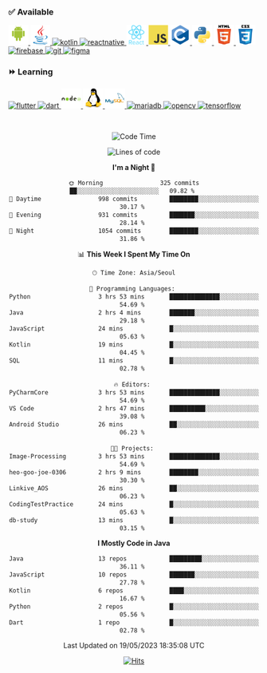 <!--![header](https://capsule-render.vercel.app/api?type=waving&color=16de46&height=200&section=header&text=🍀%20App%20Developer%20JeongMi&fontSize=40&fontColor=ffffff&animation=fadeIn&fontAlign=66)

<p><img align="left" src="https://github-readme-stats.vercel.app/api/top-langs?username=jung0115&show_icons=true&locale=en&layout=compact" alt="jung0115" /></p>
<p><img align="center" src="https://github-readme-stats.vercel.app/api?username=jung0115&show_icons=true&locale=en" alt="jung0115" /></p>-->

<!--<h2 align="left">👩🏻‍💻 Languages and Tools</h2>-->

<h3 align="left">✅ Available</h3>
<p align="left"> 
<a href="https://developer.android.com" target="_blank" rel="noreferrer"> <img src="https://raw.githubusercontent.com/devicons/devicon/master/icons/android/android-original-wordmark.svg" alt="android" width="40" height="40"/> </a> <!-- 안드로이드 -->
<a href="https://www.java.com" target="_blank" rel="noreferrer"> <img src="https://raw.githubusercontent.com/devicons/devicon/master/icons/java/java-original.svg" alt="java" width="40" height="40"/> </a> <!-- Java -->
<a href="https://kotlinlang.org" target="_blank" rel="noreferrer"> <img src="https://www.vectorlogo.zone/logos/kotlinlang/kotlinlang-icon.svg" alt="kotlin" width="40" height="40"/> </a> <!-- Kotlin -->
<a href="https://reactnative.dev/" target="_blank" rel="noreferrer"> <img src="https://reactnative.dev/img/header_logo.svg" alt="reactnative" width="40" height="40"/> </a> <!-- ReactNative -->
<a href="https://reactjs.org/" target="_blank" rel="noreferrer"> <img src="https://raw.githubusercontent.com/devicons/devicon/master/icons/react/react-original-wordmark.svg" alt="react" width="40" height="40"/> </a> <!--React -->
<a href="https://developer.mozilla.org/en-US/docs/Web/JavaScript" target="_blank" rel="noreferrer"> <img src="https://raw.githubusercontent.com/devicons/devicon/master/icons/javascript/javascript-original.svg" alt="javascript" width="40" height="40"/> </a> <!-- JavaScript -->
<a href="https://www.cprogramming.com/" target="_blank" rel="noreferrer"> <img src="https://raw.githubusercontent.com/devicons/devicon/master/icons/c/c-original.svg" alt="c" width="40" height="40"/> </a> <!-- C언어 -->
<a href="https://www.python.org" target="_blank" rel="noreferrer"> <img src="https://raw.githubusercontent.com/devicons/devicon/master/icons/python/python-original.svg" alt="python" width="40" height="40"/> </a> <!-- Python -->
<a href="https://www.w3.org/html/" target="_blank" rel="noreferrer"> <img src="https://raw.githubusercontent.com/devicons/devicon/master/icons/html5/html5-original-wordmark.svg" alt="html5" width="40" height="40"/> </a> <!-- HTML -->
<a href="https://www.w3schools.com/css/" target="_blank" rel="noreferrer"> <img src="https://raw.githubusercontent.com/devicons/devicon/master/icons/css3/css3-original-wordmark.svg" alt="css3" width="40" height="40"/> </a> <!-- CSS -->
<a href="https://firebase.google.com/" target="_blank" rel="noreferrer"> <img src="https://www.vectorlogo.zone/logos/firebase/firebase-icon.svg" alt="firebase" width="40" height="40"/> </a> <!-- Firebase -->
<a href="https://git-scm.com/" target="_blank" rel="noreferrer"> <img src="https://www.vectorlogo.zone/logos/git-scm/git-scm-icon.svg" alt="git" width="40" height="40"/> </a> <!-- Git -->
<a href="https://www.figma.com/" target="_blank" rel="noreferrer"> <img src="https://www.vectorlogo.zone/logos/figma/figma-icon.svg" alt="figma" width="40" height="40"/> </a> <!-- Figma -->
</p>

<h3 align="left">⏩ Learning</h3>
<p align="left">
<a href="https://flutter.dev" target="_blank" rel="noreferrer"> <img src="https://www.vectorlogo.zone/logos/flutterio/flutterio-icon.svg" alt="flutter" width="40" height="40"/> </a> <!-- Flutter -->
<a href="https://dart.dev" target="_blank" rel="noreferrer"> <img src="https://www.vectorlogo.zone/logos/dartlang/dartlang-icon.svg" alt="dart" width="40" height="40"/> </a> <!-- Dart -->
<a href="https://nodejs.org" target="_blank" rel="noreferrer"> <img src="https://raw.githubusercontent.com/devicons/devicon/master/icons/nodejs/nodejs-original-wordmark.svg" alt="nodejs" width="40" height="40"/> </a> <!-- Node.js -->
<a href="https://www.linux.org/" target="_blank" rel="noreferrer"> <img src="https://raw.githubusercontent.com/devicons/devicon/master/icons/linux/linux-original.svg" alt="linux" width="40" height="40"/> </a> <!-- Linux -->
<a href="https://www.mysql.com/" target="_blank" rel="noreferrer"> <img src="https://raw.githubusercontent.com/devicons/devicon/master/icons/mysql/mysql-original-wordmark.svg" alt="mysql" width="40" height="40"/> </a> <!-- MySQL -->
<a href="https://mariadb.org/" target="_blank" rel="noreferrer"> <img src="https://www.vectorlogo.zone/logos/mariadb/mariadb-icon.svg" alt="mariadb" width="40" height="40"/> </a> <!-- MariaDB -->
<a href="https://opencv.org/" target="_blank" rel="noreferrer"> <img src="https://www.vectorlogo.zone/logos/opencv/opencv-icon.svg" alt="opencv" width="40" height="40"/> </a> <!-- OpenCV -->
<a href="https://www.tensorflow.org" target="_blank" rel="noreferrer"> <img src="https://www.vectorlogo.zone/logos/tensorflow/tensorflow-icon.svg" alt="tensorflow" width="40" height="40"/> </a> <!-- TensorFolw -->
</p>

<br/>
<div align=center>

<!--START_SECTION:waka-->
![Code Time](http://img.shields.io/badge/Code%20Time-32%20hrs%2042%20mins-blue)

![Lines of code](https://img.shields.io/badge/From%20Hello%20World%20I%27ve%20Written-17.7%20million%20lines%20of%20code-blue)

**I'm a Night 🦉** 

```text
🌞 Morning                325 commits         ██░░░░░░░░░░░░░░░░░░░░░░░   09.82 % 
🌆 Daytime                998 commits         ████████░░░░░░░░░░░░░░░░░   30.17 % 
🌃 Evening                931 commits         ███████░░░░░░░░░░░░░░░░░░   28.14 % 
🌙 Night                  1054 commits        ████████░░░░░░░░░░░░░░░░░   31.86 % 
```


📊 **This Week I Spent My Time On** 

```text
🕑︎ Time Zone: Asia/Seoul

💬 Programming Languages: 
Python                   3 hrs 53 mins       ██████████████░░░░░░░░░░░   54.69 % 
Java                     2 hrs 4 mins        ███████░░░░░░░░░░░░░░░░░░   29.18 % 
JavaScript               24 mins             █░░░░░░░░░░░░░░░░░░░░░░░░   05.63 % 
Kotlin                   19 mins             █░░░░░░░░░░░░░░░░░░░░░░░░   04.45 % 
SQL                      11 mins             █░░░░░░░░░░░░░░░░░░░░░░░░   02.78 % 

🔥 Editors: 
PyCharmCore              3 hrs 53 mins       ██████████████░░░░░░░░░░░   54.69 % 
VS Code                  2 hrs 47 mins       ██████████░░░░░░░░░░░░░░░   39.08 % 
Android Studio           26 mins             ██░░░░░░░░░░░░░░░░░░░░░░░   06.23 % 

🐱‍💻 Projects: 
Image-Processing         3 hrs 53 mins       ██████████████░░░░░░░░░░░   54.69 % 
heo-goo-joe-0306         2 hrs 9 mins        ████████░░░░░░░░░░░░░░░░░   30.30 % 
Linkive_AOS              26 mins             ██░░░░░░░░░░░░░░░░░░░░░░░   06.23 % 
CodingTestPractice       24 mins             █░░░░░░░░░░░░░░░░░░░░░░░░   05.63 % 
db-study                 13 mins             █░░░░░░░░░░░░░░░░░░░░░░░░   03.15 % 
```

**I Mostly Code in Java** 

```text
Java                     13 repos            █████████░░░░░░░░░░░░░░░░   36.11 % 
JavaScript               10 repos            ███████░░░░░░░░░░░░░░░░░░   27.78 % 
Kotlin                   6 repos             ████░░░░░░░░░░░░░░░░░░░░░   16.67 % 
Python                   2 repos             █░░░░░░░░░░░░░░░░░░░░░░░░   05.56 % 
Dart                     1 repo              █░░░░░░░░░░░░░░░░░░░░░░░░   02.78 % 
```




 Last Updated on 19/05/2023 18:35:08 UTC
<!--END_SECTION:waka-->
  
[![Hits](https://hits.seeyoufarm.com/api/count/incr/badge.svg?url=https%3A%2F%2Fgithub.com%2Fjung0115&count_bg=%2379C83D&title_bg=%23555555&icon=&icon_color=%23E7E7E7&title=hits&edge_flat=false)](https://hits.seeyoufarm.com)
</div>
